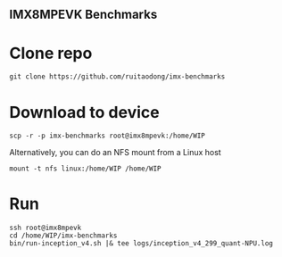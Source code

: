 ## IMX8MPEVK Benchmarks

# Clone repo

	git clone https://github.com/ruitaodong/imx-benchmarks

# Download to device

	scp -r -p imx-benchmarks root@imx8mpevk:/home/WIP

Alternatively, you can do an NFS mount from a Linux host

	mount -t nfs linux:/home/WIP /home/WIP

# Run

	ssh root@imx8mpevk
	cd /home/WIP/imx-benchmarks
	bin/run-inception_v4.sh |& tee logs/inception_v4_299_quant-NPU.log
